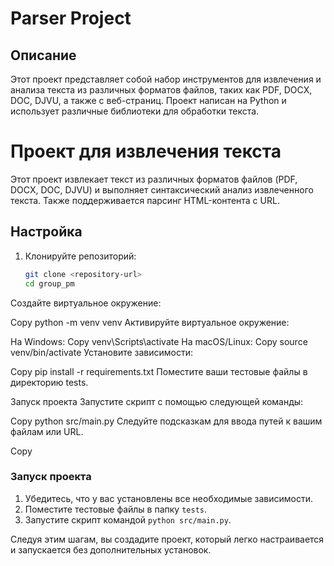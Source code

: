 
# Parser Project

## Описание

Этот проект представляет собой набор инструментов для извлечения и анализа текста из различных форматов файлов, таких как PDF, DOCX, DOC, DJVU, а также с веб-страниц. Проект написан на Python и использует различные библиотеки для обработки текста.

# Проект для извлечения текста

Этот проект извлекает текст из различных форматов файлов (PDF, DOCX, DOC, DJVU) и выполняет синтаксический анализ извлеченного текста. Также поддерживается парсинг HTML-контента с URL.

## Настройка

1. Клонируйте репозиторий:
   ```bash
   git clone <repository-url>
   cd group_pm
Создайте виртуальное окружение:

Copy
python -m venv venv
Активируйте виртуальное окружение:

На Windows:
Copy
venv\Scripts\activate
На macOS/Linux:
Copy
source venv/bin/activate
Установите зависимости:

Copy
pip install -r requirements.txt
Поместите ваши тестовые файлы в директорию tests.

Запуск проекта
Запустите скрипт с помощью следующей команды:

Copy
python src/main.py
Следуйте подсказкам для ввода путей к вашим файлам или URL.

Copy
### Запуск проекта

1. Убедитесь, что у вас установлены все необходимые зависимости.
2. Поместите тестовые файлы в папку `tests`.
3. Запустите скрипт командой `python src/main.py`.

Следуя этим шагам, вы создадите проект, который легко настраивается и запускается без дополнительных установок.
